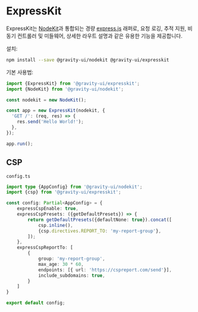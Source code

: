 # ExpressKit

ExpressKit는 [NodeKit](https://github.com/gravity-ui/nodekit)과 통합되는 경량 [express.js](https://expressjs.com/) 래퍼로, 요청 로깅, 추적 지원, 비동기 컨트롤러 및 미들웨어, 상세한 라우트 설명과 같은 유용한 기능을 제공합니다.

설치:

```bash
npm install --save @gravity-ui/nodekit @gravity-ui/expresskit
```

기본 사용법:

```typescript
import {ExpressKit} from '@gravity-ui/expresskit';
import {NodeKit} from '@gravity-ui/nodekit';

const nodekit = new NodeKit();

const app = new ExpressKit(nodekit, {
  'GET /': (req, res) => {
    res.send('Hello World!');
  },
});

app.run();
```

## CSP

`config.ts`

```typescript
import type {AppConfig} from '@gravity-ui/nodekit';
import {csp} from '@gravity-ui/expresskit';

const config: Partial<AppConfig> = {
    expressCspEnable: true,
    expressCspPresets: ({getDefaultPresets}) => {
        return getDefaultPresets({defaultNone: true}).concat([
            csp.inline(),
            {csp.directives.REPORT_TO: 'my-report-group'},
        ]);
    },
    expressCspReportTo: [
        {
            group: 'my-report-group',
            max_age: 30 * 60,
            endpoints: [{ url: 'https://cspreport.com/send'}],
            include_subdomains: true,
        }
    ]
}

export default config;
```